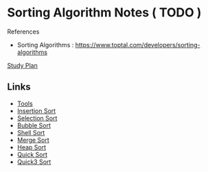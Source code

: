 # Sorting Algorithm Notes ( TODO )

References

- Sorting Algorithms : https://www.toptal.com/developers/sorting-algorithms

[Study Plan](/snips/sort/plan.md)

## Links

- [Tools](/snips/sort/tools.md)
- [Insertion Sort](/snips/sort/insertion-sort.md)
- [Selection Sort](/snips/sort/selection-sort.md)
- [Bubble Sort](/snips/sort/bubble-sort.md)
- [Shell Sort](/snips/sort/shell-sort.md)
- [Merge Sort](/snips/sort/merge-sort.md)
- [Heap Sort](/snips/sort/heap-sort.md)
- [Quick Sort](/snips/sort/quick-sort.md)
- [Quick3 Sort](/snips/sort/quick3-sort.md)
